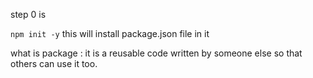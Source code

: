 step 0 is

`npm init -y` this will install package.json file in it

what is package : it is a reusable code written by someone else so that others can use it too.